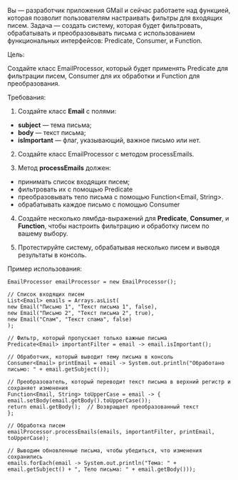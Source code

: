 Вы — разработчик приложения GMail и сейчас работаете над функцией, которая позволит пользователям настраивать фильтры
для входящих писем. Задача — создать систему, которая будет фильтровать, обрабатывать и преобразовывать письма с
использованием функциональных интерфейсов: Predicate, Consumer, и Function.

Цель:

Создайте класс EmailProcessor, который будет применять Predicate для фильтрации писем, Consumer для их обработки и
Function для преобразования.

Требования:

1. Создайте класс **Email** с полями:

- **subject** — тема письма;
- **body** — текст письма;
- **isImportant** — флаг, указывающий, важное письмо или нет.

2. Создайте класс EmailProcessor с методом processEmails.

3. Метод **processEmails** должен:

- принимать список входящих писем;
- фильтровать их с помощью Predicate<Email>
- преобразовывать тело письма с помощью Function<Email, String>.
- обрабатывать каждое письмо с помощью Consumer<Email>

4. Создайте несколько лямбда-выражений для **Predicate**, **Consumer**, и **Function**, чтобы настроить фильтрацию и
   обработку писем по вашему выбору.

5. Протестируйте систему, обрабатывая несколько писем и выводя результаты в консоль.

Пример использования:

```
EmailProcessor emailProcessor = new EmailProcessor();

// Список входящих писем
List<Email> emails = Arrays.asList(
new Email("Письмо 1", "Текст письма 1", false),
new Email("Письмо 2", "Текст письма 2", true),
new Email("Спам", "Текст спама", false)
);

// Фильтр, который пропускает только важные письма
Predicate<Email> importantFilter = email -> email.isImportant();

// Обработчик, который выводит тему письма в консоль
Consumer<Email> printEmail = email -> System.out.println("Обработано письмо: " + email.getSubject());

// Преобразователь, который переводит текст письма в верхний регистр и сохраняет изменения
Function<Email, String> toUpperCase = email -> {
email.setBody(email.getBody().toUpperCase());
return email.getBody();  // Возвращает преобразованный текст
};

// Обработка писем
emailProcessor.processEmails(emails, importantFilter, printEmail, toUpperCase);

// Выводим обновленные письма, чтобы убедиться, что изменения сохранились
emails.forEach(email -> System.out.println("Тема: " + email.getSubject() + ", Тело письма: " + email.getBody()));

```
